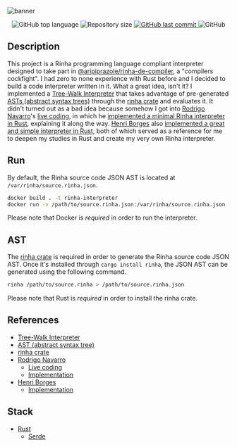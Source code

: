 ![banner](https://github.com/ojpbarbosa/rinha-interpreter/assets/79005271/fb4e70b7-8644-4912-af4d-a3e5d19cc630)

<div align="center">
  <img src="https://img.shields.io/github/languages/top/ojpbarbosa/rinha-interpreter.svg" alt="GitHub top language">
  <img src="https://img.shields.io/github/repo-size/ojpbarbosa/rinha-interpreter.svg" alt="Repository size">
  <a href="https://github.com/ojpbarbosa/rinha-interpreter/commits">
    <img src="https://img.shields.io/github/last-commit/ojpbarbosa/rinha-interpreter.svg" alt="GitHub last commit">
  </a>
  <img src="https://img.shields.io/github/license/ojpbarbosa/rinha-interpreter.svg" alt="GitHub">
</div>

## Description

This project is a Rinha programming language compliant interpreter designed to take part in [@aripiprazole/rinha-de-compiler](https://github.com/aripiprazole/rinha-de-compiler), a "compilers cockfight". I had zero to none experience with Rust before and I decided to build a code interpreter written in it. What a great idea, isn't it? I implemented a [Tree-Walk Interpreter](https://craftinginterpreters.com/a-tree-walk-interpreter.html) that takes advantage of pre-generated [ASTs (abstract syntax trees)](https://wikipedia.org/wiki/Abstract_syntax_tree) through the [rinha crate](https://crates.io/crates/rinha) and evaluates it. It didn't turned out as a bad idea because somehow I got into [Rodrigo Navarro](https://github.com/reu)'s [live coding](https://www.youtube.com/watch?v=FbCdhicY3sk), in which he [implemented a minimal Rinha interpreter in Rust](https://github.com/reu/rinha-compiladores), explaining it along the way. [Henri Borges](https://github.com/hnrbs) also [implemented a great and simple interpreter in Rust](https://github.com/hnrbs/rinha), both of which served as a reference for me to deepen my studies in Rust and create my very own Rinha interpreter.

## Run

By default, the Rinha source code JSON AST is located at `/var/rinha/source.rinha.json`.

```bash
docker build . -t rinha-interpreter
docker run -v /path/to/source.rinha.json:/var/rinha/source.rinha.json --memory=2gb --cpus=2 rinha-interpreter
```

Please note that Docker is _required_ in order to run the interpreter.

## AST

The [rinha crate](https://crates.io/crates/rinha) is required in order to generate the Rinha source code JSON AST.
Once it's installed through `cargo install rinha`, the JSON AST can be generated using the following command.

```bash
rinha /path/to/source.rinha > /path/to/source.rinha.json
```

Please note that Rust is _required_ in order to install the rinha crate.

## References

- [Tree-Walk Interpreter](https://craftinginterpreters.com/a-tree-walk-interpreter.html)
- [AST (abstract syntax tree)](https://wikipedia.org/wiki/Abstract_syntax_tree)
- [rinha crate](https://crates.io/crates/rinha)
- [Rodrigo Navarro](https://github.com/reu)
  - [Live coding](https://www.youtube.com/watch?v=FbCdhicY3sk)
  - [Implementation](https://github.com/reu/rinha-compiladores)
- [Henri Borges](https://github.com/hnrbs)
  - [Implementation](https://github.com/hnrbs/rinha)

## Stack

- [Rust](https://www.rust-lang.org)
  - [Serde](https://serde.rs)
